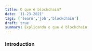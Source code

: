 ```yaml
---
title: O que é blockchain?
date: '11-23-2021'
tags: ['learn','job','blockchain']
draft: true
summary: Explicando o que é blockchain
---
```


### Introduction
